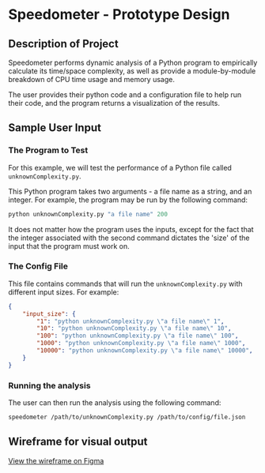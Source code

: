 # Speedometer - Prototype Design

## Description of Project

Speedometer performs dynamic analysis of a Python program to empirically calculate its time/space complexity, as well as provide a module-by-module breakdown of CPU time usage and memory usage.

The user provides their python code and a configuration file to help run their code, and the program returns a visualization of the results.

## Sample User Input

### The Program to Test

For this example, we will test the performance of a Python file called `unknownComplexity.py`. 

This Python program takes two arguments - a file name as a string, and an integer. For example, the program may be run by the following command:

```python
python unknownComplexity.py "a file name" 200
```

It does not matter how the program uses the inputs, except for the fact that the integer associated with the second command dictates the 'size' of the input that the program must work on.

### The Config File

This file contains commands that will run the `unknownComplexity.py` with different input sizes. For example:

```json
{
    "input_size": {
        "1": "python unknownComplexity.py \"a file name\" 1",
        "10": "python unknownComplexity.py \"a file name\" 10",
        "100": "python unknownComplexity.py \"a file name\" 100",
        "1000": "python unknownComplexity.py \"a file name\" 1000",
        "10000": "python unknownComplexity.py \"a file name\" 10000",
    }
}
```

### Running the analysis

The user can then run the analysis using the following command:

```bash
speedometer /path/to/unknownComplexity.py /path/to/config/file.json
```

## Wireframe for visual output

[View the wireframe on Figma](https://www.figma.com/file/4YQEQzz0XZD33ePeqh8TxW/FML-Complexity-2.0?node-id=0%3A1)